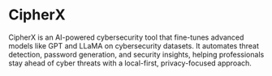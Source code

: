 # CipherX
CipherX is an AI-powered cybersecurity tool that fine-tunes advanced models like GPT and LLaMA on cybersecurity datasets. It automates threat detection, password generation, and security insights, helping professionals stay ahead of cyber threats with a local-first, privacy-focused approach.
